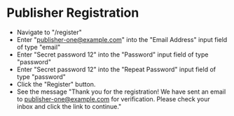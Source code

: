 # Publisher Registration 

- Navigate to "/register"
- Enter "publisher-one@example.com" into the "Email Address" input field of type "email"
- Enter "Secret password 12" into the "Password" input field of type "password"
- Enter "Secret password 12" into the "Repeat Password" input field of type "password"
- Click the "Register" button.
- See the message "Thank you for the registration! We have sent an email to publisher-one@example.com for verification. Please check your inbox and click the link to continue."

